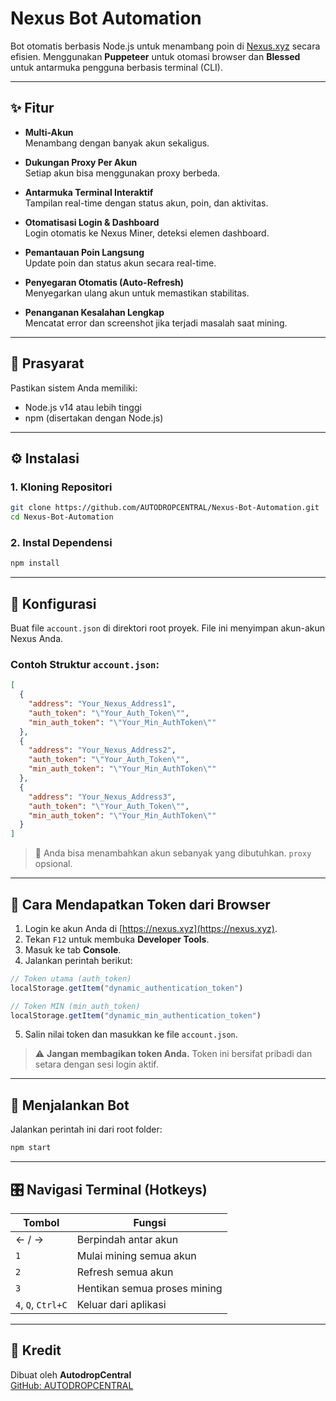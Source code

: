 
# Nexus Bot Automation

Bot otomatis berbasis Node.js untuk menambang poin di [Nexus.xyz](https://nexus.xyz) secara efisien. Menggunakan **Puppeteer** untuk otomasi browser dan **Blessed** untuk antarmuka pengguna berbasis terminal (CLI).

---

## ✨ Fitur

- **Multi-Akun**  
  Menambang dengan banyak akun sekaligus.

- **Dukungan Proxy Per Akun**  
  Setiap akun bisa menggunakan proxy berbeda.

- **Antarmuka Terminal Interaktif**  
  Tampilan real-time dengan status akun, poin, dan aktivitas.

- **Otomatisasi Login & Dashboard**  
  Login otomatis ke Nexus Miner, deteksi elemen dashboard.

- **Pemantauan Poin Langsung**  
  Update poin dan status akun secara real-time.

- **Penyegaran Otomatis (Auto-Refresh)**  
  Menyegarkan ulang akun untuk memastikan stabilitas.

- **Penanganan Kesalahan Lengkap**  
  Mencatat error dan screenshot jika terjadi masalah saat mining.

---

## 🧰 Prasyarat

Pastikan sistem Anda memiliki:

- Node.js v14 atau lebih tinggi
- npm (disertakan dengan Node.js)

---

## ⚙️ Instalasi

### 1. Kloning Repositori

```bash
git clone https://github.com/AUTODROPCENTRAL/Nexus-Bot-Automation.git
cd Nexus-Bot-Automation
```

### 2. Instal Dependensi

```bash
npm install
```

---

## 🔧 Konfigurasi

Buat file `account.json` di direktori root proyek. File ini menyimpan akun-akun Nexus Anda.

### Contoh Struktur `account.json`:

```json
[
  {
    "address": "Your_Nexus_Address1",
    "auth_token": "\"Your_Auth_Token\"",
    "min_auth_token": "\"Your_Min_AuthToken\""
  },
  {
    "address": "Your_Nexus_Address2",
    "auth_token": "\"Your_Auth_Token\"",
    "min_auth_token": "\"Your_Min_AuthToken\""
  },
  {
    "address": "Your_Nexus_Address3",
    "auth_token": "\"Your_Auth_Token\"",
    "min_auth_token": "\"Your_Min_AuthToken\""
  }
]

```

> 🔁 Anda bisa menambahkan akun sebanyak yang dibutuhkan. `proxy` opsional.

---

## 🔑 Cara Mendapatkan Token dari Browser

1. Login ke akun Anda di [https://nexus.xyz](https://nexus.xyz).
2. Tekan `F12` untuk membuka **Developer Tools**.
3. Masuk ke tab **Console**.
4. Jalankan perintah berikut:

```js
// Token utama (auth_token)
localStorage.getItem("dynamic_authentication_token")

// Token MIN (min_auth_token)
localStorage.getItem("dynamic_min_authentication_token")
```

5. Salin nilai token dan masukkan ke file `account.json`.

> ⚠️ **Jangan membagikan token Anda.** Token ini bersifat pribadi dan setara dengan sesi login aktif.

---

## 🚀 Menjalankan Bot

Jalankan perintah ini dari root folder:

```bash
npm start
```

---

## 🎛️ Navigasi Terminal (Hotkeys)

| Tombol             | Fungsi                                           |
|--------------------|--------------------------------------------------|
| ← / →              | Berpindah antar akun                             |
| `1`                | Mulai mining semua akun                          |
| `2`                | Refresh semua akun                               |
| `3`                | Hentikan semua proses mining                     |
| `4`, `Q`, `Ctrl+C` | Keluar dari aplikasi                             |

---

## 🧠 Kredit

Dibuat oleh **AutodropCentral**  
[GitHub: AUTODROPCENTRAL](https://github.com/AUTODROPCENTRAL)
